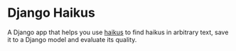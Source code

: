 Django Haikus
=============
A Django app that helps you use [haikus](https://github.com/wieden-kennedy/haikus) to find haikus in arbitrary text,
save it to a Django model and evaluate its quality.